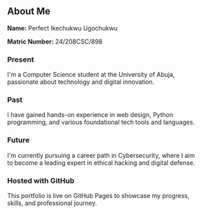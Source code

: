 <section id="about" style="padding: 2rem;">
  <h2>About Me</h2>
  <p><strong>Name:</strong> Perfect Ikechukwu Ugochukwu</p>
  <p><strong>Matric Number:</strong> 24/208CSC/898</p>

  <h3>Present</h3>
  <p>I'm a Computer Science student at the University of Abuja, passionate about technology and digital innovation.</p>

  <h3>Past</h3>
  <p>I have gained hands-on experience in web design, Python programming, and various foundational tech tools and languages.</p>

  <h3>Future</h3>
  <p>I'm currently pursuing a career path in Cybersecurity, where I aim to become a leading expert in ethical hacking and digital defense.</p>

  <h3>Hosted with GitHub</h3>
  <p>This portfolio is live on GitHub Pages to showcase my progress, skills, and professional journey.</p>
</section>
